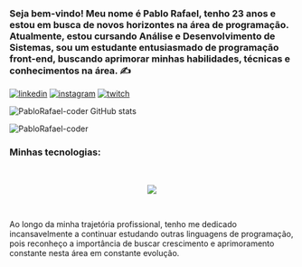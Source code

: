 
### Seja bem-vindo! Meu nome é Pablo Rafael, tenho 23 anos e estou em busca de novos horizontes na área de programação. Atualmente, estou cursando Análise e Desenvolvimento de Sistemas, sou um estudante entusiasmado de programação front-end, buscando aprimorar minhas habilidades, técnicas e conhecimentos na área.  ✍️

[![linkedin](https://img.shields.io/badge/LinkedIn-0077B5?style=for-the-badge&logo=linkedin&logoColor=white)](https://www.linkedin.com/in/pablo-rafael-1372a2279/)
[![instagram](https://img.shields.io/badge/Instagram-E4405F?style=for-the-badge&logo=instagram&logoColor=white)](https://www.instagram.com/pablo_rafaelk/)
[![twitch](https://img.shields.io/badge/Twitch-9146FF?style=for-the-badge&logo=twitch&logoColor=white)](https://www.twitch.tv/oitavozero)

![PabloRafael-coder GitHub stats](https://github-readme-stats.vercel.app/api?username=PabloRafael-coder&show_icons=true&)

![PabloRafael-coder](https://github-readme-stats.vercel.app/api/top-langs/?username=PabloRafael-coder&layout=compact)

### Minhas tecnologias:
<div style="display: inline_block"><br/>
<p align="center">
  <a href="https://skillicons.dev">
    <img src="https://skillicons.dev/icons?i=html, css, javascript, react, node, docker, postgres, mongodb" />
  </a>
</p>
</div><br>

Ao longo da minha trajetória profissional, tenho me dedicado incansavelmente a continuar estudando outras linguagens de programação, pois reconheço a importância de buscar crescimento e aprimoramento constante nesta área em constante evolução.
